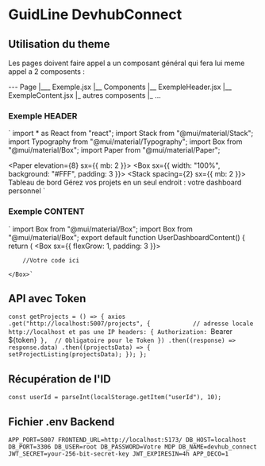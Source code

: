 # GuidLine DevhubConnect

## Utilisation du theme

Les pages doivent faire appel a un composant général qui fera lui meme appel a 2 composents :

--- Page
    |___  Exemple.jsx
        |__ Components
            |__ ExempleHeader.jsx
            |__ ExempleContent.jsx
                |_ autres composents
                |_ ...

### Exemple HEADER

`
import * as React from "react";
import Stack from "@mui/material/Stack";
import Typography from "@mui/material/Typography";
import Box from "@mui/material/Box";
import Paper from "@mui/material/Paper";

<Paper elevation={8} sx={{ mb: 2 }}>
    <Box sx={{ width: "100%", background: "#FFF", padding: 3 }}>
        <Stack spacing={2} sx={{ mb: 2 }}>
            <Typography variant="h1">Tableau de bord</Typography>
            <Typography variant="subtitle1" gutterBottom>
            Gérez vos projets en un seul endroit : votre dashboard personnel
            </Typography>
        </Stack>
    </Box>
</Paper>`

### Exemple CONTENT

`
import Box from "@mui/material/Box";
import Box from "@mui/material/Box";
export default function UserDashboardContent() {
return (
<Box sx={{ flexGrow: 1, padding: 3 }}>

        //Votre code ici

    </Box>`

## API avec Token

`const getProjects = () => {
    axios
        .get("http://localhost:5007/projects", {            // adresse locale http://localhost et pas une IP
            headers: { Authorization: `Bearer ${token}` },  // Obligatoire pour le Token
        })
        .then((response) => response.data)
        .then((projectsData) => {
            setProjectListing(projectsData);
        });
      };`

## Récupération de l'ID

`const userId = parseInt(localStorage.getItem("userId"), 10);`

## Fichier .env Backend

`
APP_PORT=5007
FRONTEND_URL=http://localhost:5173/
DB_HOST=localhost
DB_PORT=3306
DB_USER=root
DB_PASSWORD=Votre MDP
DB_NAME=devhub_connect
JWT_SECRET=your-256-bit-secret-key
JWT_EXPIRESIN=4h
APP_DECO=1
`